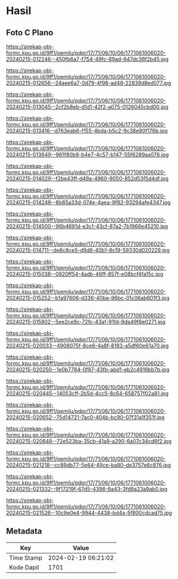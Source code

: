 # Hasil

## Foto C Plano

https://sirekap-obj-formc.kpu.go.id/9ff1/pemilu/pdpr/17/71/06/10/06/1771061006020-20240215-012246--450fb6a7-f754-49fc-89ad-947dc36f2b45.jpg

https://sirekap-obj-formc.kpu.go.id/9ff1/pemilu/pdpr/17/71/06/10/06/1771061006020-20240215-012656--24aee6a7-0d79-4f98-ad48-22839d8ed077.jpg

https://sirekap-obj-formc.kpu.go.id/9ff1/pemilu/pdpr/17/71/06/10/06/1771061006020-20240215-013045--2cf2b8eb-d1d1-42f2-a075-0126045cbd00.jpg

https://sirekap-obj-formc.kpu.go.id/9ff1/pemilu/pdpr/17/71/06/10/06/1771061006020-20240215-013416--d763eab6-f155-4bda-b5c2-9c38e90f176b.jpg

https://sirekap-obj-formc.kpu.go.id/9ff1/pemilu/pdpr/17/71/06/10/06/1771061006020-20240215-013649--961f80b9-b4e7-4c57-b147-55f6289aa076.jpg

https://sirekap-obj-formc.kpu.go.id/9ff1/pemilu/pdpr/17/71/06/10/06/1771061006020-20240215-014029--f2be43ff-d49a-4960-9050-852d53f5d4df.jpg

https://sirekap-obj-formc.kpu.go.id/9ff1/pemilu/pdpr/17/71/06/10/06/1771061006020-20240215-014248--8b65a33d-074e-4aea-9f82-93294afe4347.jpg

https://sirekap-obj-formc.kpu.go.id/9ff1/pemilu/pdpr/17/71/06/10/06/1771061006020-20240215-014500--96b4691d-e3c1-43cf-87a2-7b1966e45210.jpg

https://sirekap-obj-formc.kpu.go.id/9ff1/pemilu/pdpr/17/71/06/10/06/1771061006020-20240215-014711--de8c8ce5-d9d8-40b1-8c19-59330d020229.jpg

https://sirekap-obj-formc.kpu.go.id/9ff1/pemilu/pdpr/17/71/06/10/06/1771061006020-20240215-015038--0920ff54-4adb-46ff-857f-e08bcf4fa15c.jpg

https://sirekap-obj-formc.kpu.go.id/9ff1/pemilu/pdpr/17/71/06/10/06/1771061006020-20240215-015252--b1a97606-d336-40be-96bc-01c06ab601f3.jpg

https://sirekap-obj-formc.kpu.go.id/9ff1/pemilu/pdpr/17/71/06/10/06/1771061006020-20240215-015802--5ee2ce9c-72fc-43af-91fd-9da49f8e0271.jpg

https://sirekap-obj-formc.kpu.go.id/9ff1/pemilu/pdpr/17/71/06/10/06/1771061006020-20240215-020033--4908075f-8ce6-4a8f-8183-a5df60e61a70.jpg

https://sirekap-obj-formc.kpu.go.id/9ff1/pemilu/pdpr/17/71/06/10/06/1771061006020-20240215-020250--1e0b7784-0f87-43fb-abd1-eb2c4916bb7b.jpg

https://sirekap-obj-formc.kpu.go.id/9ff1/pemilu/pdpr/17/71/06/10/06/1771061006020-20240215-020445--14053cff-2b5d-4cc5-8c64-658757f02a81.jpg

https://sirekap-obj-formc.kpu.go.id/9ff1/pemilu/pdpr/17/71/06/10/06/1771061006020-20240215-020652--75d14721-7ac0-404b-bc90-07f31a1f351f.jpg

https://sirekap-obj-formc.kpu.go.id/9ff1/pemilu/pdpr/17/71/06/10/06/1771061006020-20240215-020848--72e523ba-35cb-41a9-a290-6a07c34cd6f2.jpg

https://sirekap-obj-formc.kpu.go.id/9ff1/pemilu/pdpr/17/71/06/10/06/1771061006020-20240215-021218--cc89db77-5e64-49ce-ba80-de3757e6c876.jpg

https://sirekap-obj-formc.kpu.go.id/9ff1/pemilu/pdpr/17/71/06/10/06/1771061006020-20240215-021332--9f17219f-67d5-4398-8a43-3fd9a23a9ab0.jpg

https://sirekap-obj-formc.kpu.go.id/9ff1/pemilu/pdpr/17/71/06/10/06/1771061006020-20240215-021526--10c9e0e4-9944-4438-bd4a-5f800cdcad75.jpg


## Metadata

| Key        | Value               |
| ---------- | ------------------- |
| Time Stamp | 2024-02-19 06:21:02 |
| Kode Dapil | 1701                |



